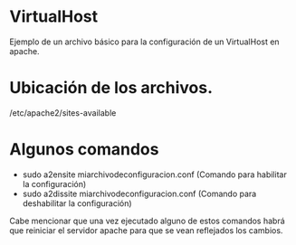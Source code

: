 VirtualHost
=========================
Ejemplo de un archivo básico para la configuración de un VirtualHost en apache.

Ubicación de los archivos.
=========================
/etc/apache2/sites-available

Algunos comandos
=========================
- sudo a2ensite miarchivodeconfiguracion.conf (Comando para habilitar la configuración)
- sudo a2dissite miarchivodeconfiguracion.conf (Comando para deshabilitar la configuración)

Cabe mencionar que una vez ejecutado alguno de estos comandos habrá que reiniciar el servidor apache para que se vean 
reflejados los cambios.
